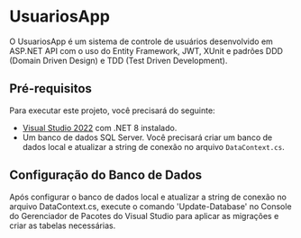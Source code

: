 # UsuariosApp

O UsuariosApp é um sistema de controle de usuários desenvolvido em ASP.NET API com o uso do Entity Framework, JWT, XUnit e padrões DDD (Domain Driven Design) e TDD (Test Driven Development).

## Pré-requisitos

Para executar este projeto, você precisará do seguinte:

- [Visual Studio 2022](https://visualstudio.microsoft.com/pt-br/vs/) com .NET 8 instalado.
- Um banco de dados SQL Server. Você precisará criar um banco de dados local e atualizar a string de conexão no arquivo `DataContext.cs`.

## Configuração do Banco de Dados

Após configurar o banco de dados local e atualizar a string de conexão no arquivo DataContext.cs, execute o comando 'Update-Database' no Console do Gerenciador de Pacotes do Visual Studio para aplicar as migrações e criar as tabelas necessárias.